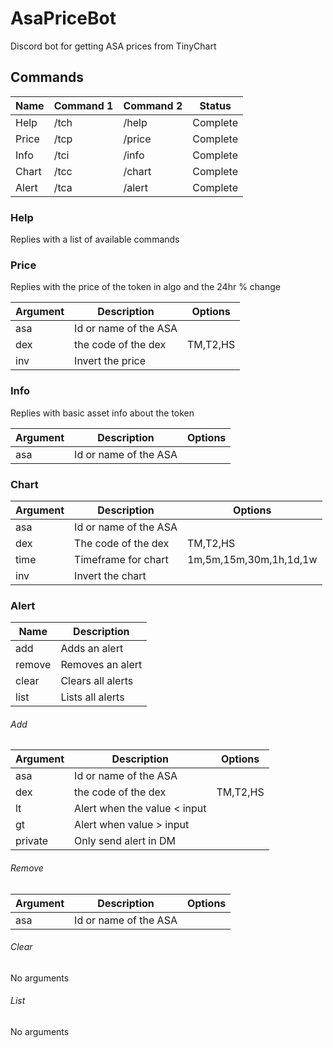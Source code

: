 # AsaPriceBot

Discord bot for getting ASA prices from TinyChart

## Commands

| Name  | Command 1 | Command 2 | Status   |
| ----- | --------- | --------- | -------- |
| Help  | /tch      | /help     | Complete |
| Price | /tcp      | /price    | Complete |
| Info  | /tci      | /info     | Complete |
| Chart | /tcc      | /chart    | Complete |
| Alert | /tca      | /alert    | Complete |

### Help

Replies with a list of available commands

### Price

Replies with the price of the token in algo and the 24hr % change

| Argument | Description           | Options  |
| -------- | --------------------- | -------- |
| asa      | Id or name of the ASA |          |
| dex      | the code of the dex   | TM,T2,HS |
| inv      | Invert the price      |          |

### Info

Replies with basic asset info about the token

| Argument | Description           | Options |
| -------- | --------------------- | ------- |
| asa      | Id or name of the ASA |         |

### Chart

| Argument | Description           | Options                |
| -------- | --------------------- | ---------------------- |
| asa      | Id or name of the ASA |                        |
| dex      | The code of the dex   | TM,T2,HS               |
| time     | Timeframe for chart   | 1m,5m,15m,30m,1h,1d,1w |
| inv      | Invert the chart      |                        |


### Alert

| Name   | Description       |
| ------ | ----------------- |
| add    | Adds an alert     |
| remove | Removes an alert  |
| clear  | Clears all alerts |
| list   | Lists all alerts  |

###### Add

| Argument | Description                  | Options  |
| -------- | ---------------------------- | -------- |
| asa      | Id or name of the ASA        |          |
| dex      | the code of the dex          | TM,T2,HS |
| lt       | Alert when the value < input |          |
| gt       | Alert when value > input     |          |
| private  | Only send alert in DM        |          |

###### Remove

| Argument | Description           | Options |
| -------- | --------------------- | ------- |
| asa      | Id or name of the ASA |         |

###### Clear

No arguments

###### List

No arguments
